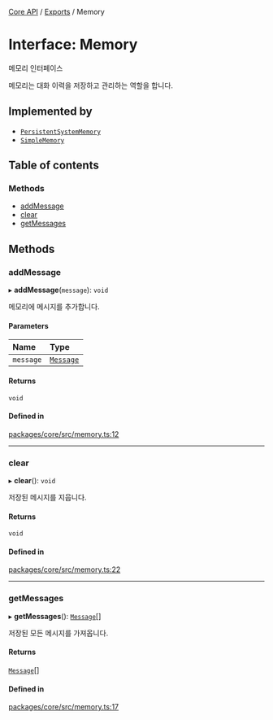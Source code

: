 [Core API](../../) / [Exports](../modules) / Memory

# Interface: Memory

메모리 인터페이스

메모리는 대화 이력을 저장하고 관리하는 역할을 합니다.

## Implemented by

- [`PersistentSystemMemory`](../classes/PersistentSystemMemory)
- [`SimpleMemory`](../classes/SimpleMemory)

## Table of contents

### Methods

- [addMessage](Memory#addmessage)
- [clear](Memory#clear)
- [getMessages](Memory#getmessages)

## Methods

### addMessage

▸ **addMessage**(`message`): `void`

메모리에 메시지를 추가합니다.

#### Parameters

| Name | Type |
| :------ | :------ |
| `message` | [`Message`](Message) |

#### Returns

`void`

#### Defined in

[packages/core/src/memory.ts:12](https://github.com/woojubb/robota/blob/1202ed01072674e4ff6307d72c09a57873f8f949/packages/core/src/memory.ts#L12)

___

### clear

▸ **clear**(): `void`

저장된 메시지를 지웁니다.

#### Returns

`void`

#### Defined in

[packages/core/src/memory.ts:22](https://github.com/woojubb/robota/blob/1202ed01072674e4ff6307d72c09a57873f8f949/packages/core/src/memory.ts#L22)

___

### getMessages

▸ **getMessages**(): [`Message`](Message)[]

저장된 모든 메시지를 가져옵니다.

#### Returns

[`Message`](Message)[]

#### Defined in

[packages/core/src/memory.ts:17](https://github.com/woojubb/robota/blob/1202ed01072674e4ff6307d72c09a57873f8f949/packages/core/src/memory.ts#L17)
